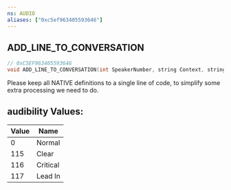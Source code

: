 ```yaml
---
ns: AUDIO
aliases: ["0xc5ef963405593646"]
---
```

## ADD_LINE_TO_CONVERSATION

```c
// 0xC5EF963405593646
void ADD_LINE_TO_CONVERSATION(int SpeakerNumber, string Context, string Subtitle, int ListenerNumber, int volumeType, bool isRandom, bool ducksRadio, bool ducksScore, int audibility, bool dontInterruptForSpecialAbility, bool isPadSpeakerRoute);
```

Please keep all NATIVE definitions to a single line of code, to simplify some extra processing we need to do.

## audibility Values:
| Value | Name |
| --- | --- |
| 0 | Normal |
| 115 | Clear |
| 116 | Critical |
| 117 | Lead In |

